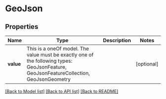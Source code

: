 # GeoJson



## Properties
Name | Type | Description | Notes
------------ | ------------- | ------------- | -------------
**value** | This is a oneOf model. The value must be exactly one of the following types: GeoJsonFeature, GeoJsonFeatureCollection, GeoJsonGeometry |  | [optional] 




[[Back to Model list]](../README.md#models) [[Back to API list]](../README.md#api-endpoints) [[Back to README]](../README.md)


